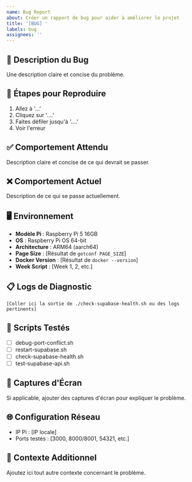 ```yaml
---
name: Bug Report
about: Créer un rapport de bug pour aider à améliorer le projet
title: '[BUG] '
labels: bug
assignees: ''
---
```


## 🐛 Description du Bug
Une description claire et concise du problème.

## 🔄 Étapes pour Reproduire
1. Allez à '...'
2. Cliquez sur '....'
3. Faites défiler jusqu'à '....'
4. Voir l'erreur

## ✅ Comportement Attendu
Description claire et concise de ce qui devrait se passer.

## ❌ Comportement Actuel
Description de ce qui se passe actuellement.

## 🖥️ Environnement
- **Modèle Pi** : Raspberry Pi 5 16GB
- **OS** : Raspberry Pi OS 64-bit
- **Architecture** : ARM64 (aarch64)
- **Page Size** : [Résultat de `getconf PAGE_SIZE`]
- **Docker Version** : [Résultat de `docker --version`]
- **Week Script** : [Week 1, 2, etc.]

## 📋 Logs de Diagnostic
```
[Coller ici la sortie de ./check-supabase-health.sh ou des logs pertinents]
```

## 🔧 Scripts Testés
- [ ] debug-port-conflict.sh
- [ ] restart-supabase.sh
- [ ] check-supabase-health.sh
- [ ] test-supabase-api.sh

## 📸 Captures d'Écran
Si applicable, ajouter des captures d'écran pour expliquer le problème.

## 🌐 Configuration Réseau
- IP Pi : [IP locale]
- Ports testés : [3000, 8000/8001, 54321, etc.]

## 💭 Contexte Additionnel
Ajoutez ici tout autre contexte concernant le problème.